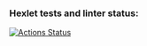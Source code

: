 ### Hexlet tests and linter status:
[![Actions Status](https://github.com/Choolkov/python-project-lvl3/workflows/hexlet-check/badge.svg)](https://github.com/Choolkov/python-project-lvl3/actions)